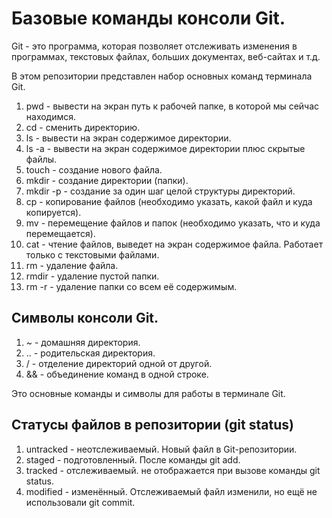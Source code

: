 # Базовые команды консоли Git.

Git - это программа, которая позволяет отслеживать изменения в программах, текстовых файлах,
больших документах, веб-сайтах и т.д.

В этом репозитории представлен набор основных команд терминала Git.

1. pwd - вывести на экран путь к рабочей папке, в которой мы сейчас находимся.
2. cd - сменить директорию.
3. ls - вывести на экран содержимое директории.
4. ls -a - вывести на экран содержимое директории плюс скрытые файлы.
5. touch - создание нового файла.
6. mkdir - создание директории (папки).
7. mkdir -p - создание за один шаг целой структуры директорий.
8. cp - копирование файлов (необходимо указать, какой файл и куда копируется).
9. mv - перемещение файлов и папок (необходимо указать, что и куда перемещается).
10. cat - чтение файлов, выведет на экран содержимое файла. Работает только с текстовыми файлами.
11. rm - удаление файла.
12. rmdir - удаление пустой папки.
13. rm -r - удаление папки со всем её содержимым.

## Символы консоли Git.

1. ~ - домашняя директория.
2. .. - родительская директория.
3. / - отделение директорий одной от другой.
4. && - объединение команд в одной строке.

Это основные команды и символы для работы в терминале Git.

## Статусы файлов в репозитории (git status)

1. untracked - неотслеживаемый. Новый файл в Git-репозитории.
2. staged - подготовленный. После команды git add.
3. tracked - отслеживаемый. не отображается при вызове команды git status.
4. modified - изменённый. Отслеживаемый файл изменили, но ещё не использовали git commit.